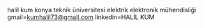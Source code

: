 halil kum konya teknik üniversitesi elektrik elektronik mühendisliği
gmail=kumhalil73@gmail.com
linkedin=HALİL KUM
